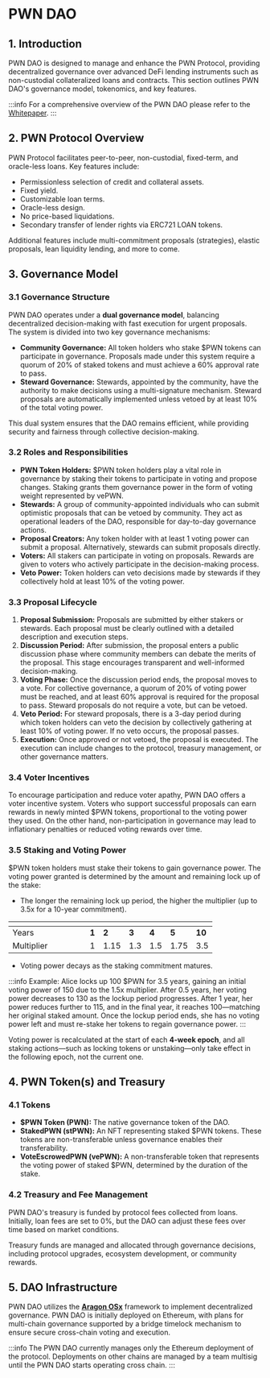 # PWN DAO

## 1. Introduction

PWN DAO is designed to manage and enhance the PWN Protocol, providing decentralized governance over advanced DeFi lending instruments such as non-custodial collateralized loans and contracts. This section outlines PWN DAO's governance model, tokenomics, and key features.

:::info
For a comprehensive overview of the PWN DAO please refer to the [Whitepaper](https://pwn.xyz/dao-whitepaper.pdf).
:::

## 2. PWN Protocol Overview

PWN Protocol facilitates peer-to-peer, non-custodial, fixed-term, and oracle-less loans. Key features include:

* Permissionless selection of credit and collateral assets.
* Fixed yield.
* Customizable loan terms.
* Oracle-less design.
* No price-based liquidations.
* Secondary transfer of lender rights via ERC721 LOAN tokens.

Additional features include multi-commitment proposals (strategies), elastic proposals, lean liquidity lending, and more to come.

## 3. Governance Model

### **3.1 Governance Structure**

PWN DAO operates under a **dual governance model**, balancing decentralized decision-making with fast execution for urgent proposals. The system is divided into two key governance mechanisms:

* **Community Governance:** All token holders who stake $PWN tokens can participate in governance. Proposals made under this system require a quorum of 20% of staked tokens and must achieve a 60% approval rate to pass.
* **Steward Governance:** Stewards, appointed by the community, have the authority to make decisions using a multi-signature mechanism. Steward proposals are automatically implemented unless vetoed by at least 10% of the total voting power.

This dual system ensures that the DAO remains efficient, while providing security and fairness through collective decision-making.

### **3.2 Roles and Responsibilities**

* **PWN Token Holders:** $PWN token holders play a vital role in governance by staking their tokens to participate in voting and propose changes. Staking grants them governance power in the form of voting weight represented by vePWN.
* **Stewards:** A group of community-appointed individuals who can submit optimistic proposals that can be vetoed by community. They act as operational leaders of the DAO, responsible for day-to-day governance actions.
* **Proposal Creators:** Any token holder with at least 1 voting power can submit a proposal. Alternatively, stewards can submit proposals directly.
* **Voters:** All stakers can participate in voting on proposals. Rewards are given to voters who actively participate in the decision-making process.
* **Veto Power:** Token holders can veto decisions made by stewards if they collectively hold at least 10% of the voting power.

### **3.3 Proposal Lifecycle**

1. **Proposal Submission:** Proposals are submitted by either stakers or stewards. Each proposal must be clearly outlined with a detailed description and execution steps.
2. **Discussion Period:** After submission, the proposal enters a public discussion phase where community members can debate the merits of the proposal. This stage encourages transparent and well-informed decision-making.
3. **Voting Phase:** Once the discussion period ends, the proposal moves to a vote. For collective governance, a quorum of 20% of voting power must be reached, and at least 60% approval is required for the proposal to pass. Steward proposals do not require a vote, but can be vetoed.
4. **Veto Period:** For steward proposals, there is a 3-day period during which token holders can veto the decision by collectively gathering at least 10% of voting power. If no veto occurs, the proposal passes.
5. **Execution:** Once approved or not vetoed, the proposal is executed. The execution can include changes to the protocol, treasury management, or other governance matters.

### **3.4 Voter Incentives**

To encourage participation and reduce voter apathy, PWN DAO offers a voter incentive system. Voters who support successful proposals can earn rewards in newly minted $PWN tokens, proportional to the voting power they used. On the other hand, non-participation in governance may lead to inflationary penalties or reduced voting rewards over time.

### **3.5 Staking and Voting Power** <a href="#staking-and-voting-power" id="staking-and-voting-power"></a>

$PWN token holders must stake their tokens to gain governance power. The voting power granted is determined by the amount and remaining lock up of the stake:

* The longer the remaining lock up period, the higher the multiplier (up to 3.5x for a 10-year commitment).

<table data-header-hidden><thead><tr><th width="138"></th><th></th><th></th><th></th><th></th><th></th><th></th></tr></thead><tbody><tr><td>Years</td><td><strong>1</strong></td><td><strong>2</strong></td><td><strong>3</strong></td><td><strong>4</strong></td><td><strong>5</strong></td><td><strong>10</strong></td></tr><tr><td>Multiplier</td><td>1</td><td>1.15</td><td>1.3</td><td>1.5</td><td>1.75</td><td>3.5</td></tr></tbody></table>

* Voting power decays as the staking commitment matures.

:::info
Example: Alice locks up 100 $PWN for 3.5 years, gaining an initial voting power of 150 due to the 1.5x multiplier. After 0.5 years, her voting power decreases to 130 as the lockup period progresses. After 1 year, her power reduces further to 115, and in the final year, it reaches 100—matching her original staked amount. Once the lockup period ends, she has no voting power left and must re-stake her tokens to regain governance power.
:::

Voting power is recalculated at the start of each **4-week epoch**, and all staking actions—such as locking tokens or unstaking—only take effect in the following epoch, not the current one.

## 4. PWN Token(s) and Treasury

### **4.1 Tokens**

* **$PWN Token (PWN):** The native governance token of the DAO.
* **StakedPWN (stPWN):** An NFT representing staked $PWN tokens. These tokens are non-transferable unless governance enables their transferability.
* **VoteEscrowedPWN (vePWN):** A non-transferable token that represents the voting power of staked $PWN, determined by the duration of the stake.

### **4.2 Treasury and Fee Management**

PWN DAO's treasury is funded by protocol fees collected from loans. Initially, loan fees are set to 0%, but the DAO can adjust these fees over time based on market conditions.

Treasury funds are managed and allocated through governance decisions, including protocol upgrades, ecosystem development, or community rewards.

## 5. DAO Infrastructure

PWN DAO utilizes the [**Aragon OSx**](https://aragon.org/aragonosx) framework to implement decentralized governance. PWN DAO is initially deployed on Ethereum, with plans for multi-chain governance supported by a bridge timelock mechanism to ensure secure cross-chain voting and execution.

:::info
The PWN DAO currently manages only the Ethereum deployment of the protocol. Deployments on other chains are managed by a team multisig until the PWN DAO starts operating cross chain.
:::
